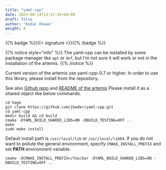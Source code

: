 ```yaml
---
title: "yaml-cpp"
date: 2023-08-14T13:57:35+09:00
draft: false
author: "Kodai Okawa"
weight: 4
---
```


{{% badge %}}{{< signature >}}{{% /badge %}}

{{% notice style="info" %}}
The yaml-cpp can be installed by some package manager like `apt` or `dnf`, but I'm not sure it will work or not in the installation of the artemis.
{{% /notice %}}

Current version of the artemis use yaml-cpp-0.7 or higher.
In order to use this library, please install from the repository.

See also [Github repo](https://github.com/jbeder/yaml-cpp) and [README of the artemis](https://github.com/artemis-dev/artemis/blob/develop/README.md)
Please install it as a shared object like below commands.

```shell { wrap="false" }
cd hoge
git clone https://github.com/jbeder/yaml-cpp.git
cd yaml-cpp
mkdir build && cd build
cmake -DYAML_BUILD_SHARED_LIBS=ON -DBUILD_TESTING=OFF ..
make
sudo make install
```

Default install path is `/usr/local/lib` or `/usr/local/lib64`.
If you do not want to pollute the general environment, specify `CMAKE_INSTALL_PREFIX` and set **PATH** environment variable.

```shell { wrap="false" }
cmake -DCMAKE_INSTALL_PREFIX=/foo/bar -DYAML_BUILD_SHARED_LIBS=ON -DBUILD_TESTING=OFF ..
```
